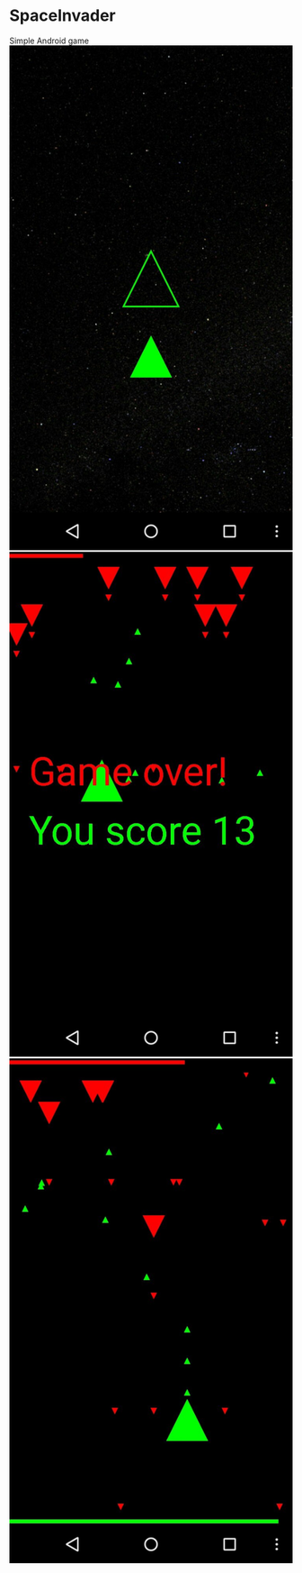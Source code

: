 SpaceInvader
=========
Simple Android game
![alt tag](./scr/1.jpg)
![alt tag](./scr/2.jpg)
![alt tag](./scr/3.jpg)